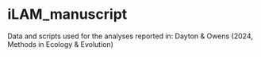 # iLAM_manuscript

Data and scripts used for the analyses reported in:
Dayton & Owens (2024, Methods in Ecology & Evolution)
